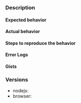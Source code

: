 <!---------------------------------------------------------------------------------------

Welcome to the Web3.js Issue Template!

If you're new around here, reading this will make sure you're helped ASAP.
The more details you include, the better the community will be able to help you!

---------------------------------------------------------------------------------------->

### Description <!-- In plain words, what happened -->


#### Expected behavior
<!---------------------------------------------------------------------
    Example:
    Calling `await confluxWeb.cfx.getAccounts()` should return an array.
----------------------------------------------------------------------->


#### Actual behavior
<!---------------------------------------------------------------------
    Example:
    Calling `await confluxWeb.cfx.getAccounts()` returns "monkey".
----------------------------------------------------------------------->


#### Steps to reproduce the behavior
<!---------------------------------------------------------------------
    Example:
    1. Import `confluxWeb`
    2. Set the provider to `localhost`
    3. Fetch latest block

    Please use the code blocks Markdown does provide:

    ```js
      
        console.log('Pretty syntax!');
    
    ```
----------------------------------------------------------------------->


#### Error Logs 


#### Gists
<!---------------------------------------------------------------------
    Including links to gists with:
    * ABI JSON,
    * working Solidity code, etc.

    gist tutorial: https://help.github.com/en/articles/creating-gists
----------------------------------------------------------------------->


### Versions 
* nodejs:
* browser:


<!---------------------------------------------------------------------
                    Thanks for your cooperation!
----------------------------------------------------------------------->
